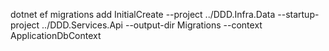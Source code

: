 dotnet ef migrations add InitialCreate --project ../DDD.Infra.Data --startup-project ../DDD.Services.Api --output-dir Migrations --context ApplicationDbContext